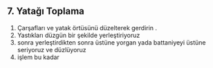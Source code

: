 ## 7. Yatağı Toplama

1. Çarşafları ve yatak örtüsünü düzelterek gerdirin .
2. Yastıkları düzgün bir şekilde yerleştiriyoruz
3. sonra yerleştirdikten sonra üstüne yorgan yada battaniyeyi üstüne seriyoruz ve düzlüyoruz 
4. işlem bu kadar 
